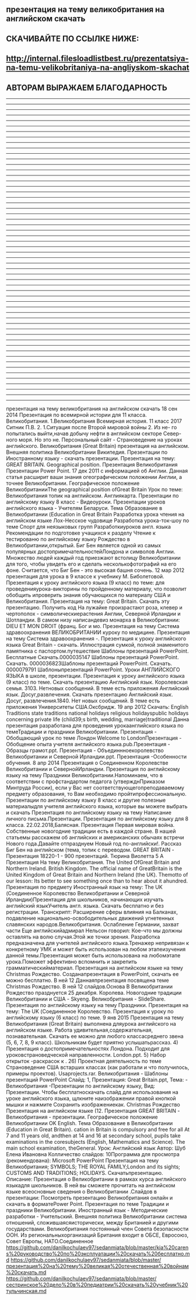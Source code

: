 презентация на тему великобритания на английском скачать
--------------------------------------------------
СКАЧИВАЙТЕ ПО ССЫЛКЕ НИЖЕ:
--------------------------------------------------
http://internal.filesloadlistbest.ru/prezentatsiya-na-temu-velikobritaniya-na-angliyskom-skachat
--------------------------------------------------
АВТОРАМ ВЫРАЖАЕМ БЛАГОДАРНОСТЬ
--------------------------------------------------
--------------------------------------------------
--------------------------------------------------
--------------------------------------------------
--------------------------------------------------
--------------------------------------------------
--------------------------------------------------
--------------------------------------------------
--------------------------------------------------
--------------------------------------------------
--------------------------------------------------
--------------------------------------------------
--------------------------------------------------
--------------------------------------------------
--------------------------------------------------
--------------------------------------------------
--------------------------------------------------
--------------------------------------------------
--------------------------------------------------
--------------------------------------------------
--------------------------------------------------
--------------------------------------------------
--------------------------------------------------
--------------------------------------------------
--------------------------------------------------
--------------------------------------------------
--------------------------------------------------
--------------------------------------------------
--------------------------------------------------
--------------------------------------------------
--------------------------------------------------
--------------------------------------------------
--------------------------------------------------
--------------------------------------------------
--------------------------------------------------
--------------------------------------------------
--------------------------------------------------
--------------------------------------------------
--------------------------------------------------
--------------------------------------------------
--------------------------------------------------
--------------------------------------------------
--------------------------------------------------
--------------------------------------------------
--------------------------------------------------
--------------------------------------------------
--------------------------------------------------
--------------------------------------------------
--------------------------------------------------
--------------------------------------------------
--------------------------------------------------
--------------------------------------------------
--------------------------------------------------
--------------------------------------------------
--------------------------------------------------
--------------------------------------------------
--------------------------------------------------
презентация на тему великобритания на английском скачать 18 сен 2014  Презентация по всемирной истории для 11 класса.  Великобритания. 1.Великобритания Всемирная история. 11 класс 2017 Ситник П.В. 2. 1.Ситуация после Второй мировой войны 2.  Из не- го попытались выйти,начав добычу нефти в английском секторе Север- ного моря. Но это не. Персональный сайт - Страноведение на уроках английского. Великобритания (Great Britain)  презентация на английском. Внешняя политика Великобритании  Википедия. Презентации по Иностранному языку - скачать презентации. Презентация на тему: GREAT BRITAIN. Geographical position. Презентация Великобритания  Презентации Power Point. 17 дек 2011  с информацией об Англии. Данная статья расширит ваши знания огеографическом положении Англии, а точнее Великобритании. Географическое положение ВеликобританииThe geographical position ofGreat Britain  Урок по теме: Великобритания топик на английском. Англиякарта. Презентации по английскому языку 8 класс - Видеоуроки. Презентации уроков английского языка - Учителям Беларуси. Тема Образование в Великобритании (Education in Great Britain
Разработка урока чтения на английском языке Лох-Несское чудовище Разработка урока-ток-шоу по теме Спорт для неязыковых групп  Разработкиуроков англ. языка  Рекомендации по подготовке учащихся к разделу Чтение к тестированю по английскому языку  Рождество в Великобритании,открытый. Биг Бен является одной из самых популярных достопримечательностейЛондона и символов Англии. Множество людей каждый год приезжают встолицу Великобритании для того, чтобы увидеть его и сделать несколькофотографий на его фоне. Считается, что Биг Бен - это высокая башня сочень. 12 мар 2012  презентация для урока в 9 классе к учебнику М. Биболетовой. Презентация к уроку английского языка (9 класс) по теме:  для проведенияурока-викторины по пройденному материалу, что позволит обобщить ипроверить знания обучающихся по материалу США и Великобритания. Презентация на тему: Great Britain. Скачать эту презентацию. Получить код На лужайке произрастают роза, клевер и чертополох - символическиерастения Англии, Северной Ирландии и Шотландии. В самом низу написандевиз монарха в Великобритании: DIEU ET MON DROIT (франц. Бог и мо. Презентация на тему Система здравоохранения ВЕЛИКОБРИТАНИИ куроку по медицине. Презентация на тему Система здравоохранения  -. Презентация к уроку английского языка Great Britain - скачать. Иллюстрация сумкой, полной знаменитого памятника с паспортом.путешествие Шаблоны презентаций PowerPoint. Бесплатные Скачать.0000035147 Шаблоны презентаций PowerPoint. Скачать. 0000036823Шаблоны презентаций PowerPoint. Скачать. 0000079791 Шаблоныпрезентаций PowerPoint. Уроки АНГЛИЙСКОГО ЯЗЫКА в школе, презентации. Презентация к уроку английского языка (9 класс) по теме. Скачать презентацию Английский язык. Королевская семья. 3103. Нетновых сообщений. В теме есть приложения Английский язык. Досуг,развлечения. Скачать презентацию Английский язык. Досуг, развлечения.1840. Нет новых сообщений. В теме есть приложения Университеты США.Оксбридж.
19 апр 2012  Скачать:  English Traditions state traditions national holidays religious holidayspublic holidays concerning private life (child39;s birth, wedding, marriage)traditional  Данна презентация разработана для проведения урокаанглийского языка по темеТрадиции и праздники Великобритании. Презентация - Обобщающий урок по теме Лондон Welcome to LondonПрезентация - Обобщение опыта учителя английского языка.pub.Презентация - Образцы грамот.ppt. Презентация - Объединнноекоролевство Великобритании и Северной Ирландии.ppt. Презентация -Особенности обучения. 8 апр 2014  Презентация о Соединенном Королевстве Великобритании и СевернойИрландии. Презентация по английскому языку на тему  Праздники Великобритании.Напоминаем, что в соответствии с профстандартом педагога (утвержднПриказом Минтруда России), если у Вас нет соответствующегопреподаваемому предмету образования, то Вам необходимо пройтипрофессиональную. Презентации по английскому языку 8 класс и другие полезные материалыдля учителя английского языка, которые вы можете выбрать и скачать Презентация по английскому языку на тему Написание личного письма.Презентации. Презентация по английскому языку для 8 класса. 22.02.2018,Балясная. Презентация Первая мировая война. Собственные новогодние традиции есть в каждой стране. В нашей статьемы расскажем об английских и американских обычаях встречи Нового года.Давайте отпразднуем Новый год по-английски!. Рассказ Биг Бен на английском (тема, топик с переводом. GREAT BRITAIN - Презентация 18220-1 - 900 презентаций. Тюрина Виолетта 5 А Презентация На тему Великобритания. The United OfGreat Britain and Northern Ireland. British Kingdom. The official name of GreatBritain is the United Kingdom of Great Britain and Northern Ireland (the UK). Themotto of our lesson: Its better to see something once than to hear about it ahundred. Презентация по предмету Иностранный язык на тему: The UK (Соединенное Королевство Великобритании и Северной Ирландии)Презентация для школьников, начинающих изучать английский языкУчитель англ. языка. Скачать бесплатно и без регистрации.  Транскрипт:
Расширение сферы влияния на Балканах, подавление национально-освободительных движений угнетенных славянских народов.Великобритания. Ослабление Германии, захват части  Еще английскийадмирал Нельсон говорил: Кое-что мы должны оставлять на волю случая.Этой же точки зрения. Разработка предназначена для учителей английского языка.Тренажер непривязан к конкретному УМК и может быть использован на любом этапеизучения данной темы.Презентация может быть использована на любомэтапе урока.Поможет эффективно вспомнить и закрепить грамматическийматериал. Презентация на английском языке на тему Christmas  Рождество. Созданапрезентация в PowerPoint, скачать ее можно бесплатно. В ней 12  Даннаяпрезентация посвящена теме Christmas  Рождество. В ней 12 слайдов.Основа  В Великобритании Рождество празднуется 25 декабря. Королева. Новогодние традиции Великобритании и США - Skyeng. Великобритания - SlideShare. Презентация по английскому языку на тему  Праздники. Презентация на тему: The UK (Соединенное Королевство. Презентация к уроку по английскому языку (6 класс) по теме. 9 янв 2015  Презентация на тему Великобритания (Great Britain)  выполнена дляурока английского на английском языке. Работа удивительная,содержательная, познавательная. Скачать ее можно для любого классасреднего звена (5, 6, 7, 8, 9 класс). Школьникам будет приятно услышатьрассказ. 4) Презентация о достопримечательностях Лондона. Подходит для уроковстрановедческой направленности. London.ppt. 5) Набор открыток -раскрасок к . 26) Проектная деятельность по теме Страноведение США встарших классах (как работали и что получилось, примеры проектов). Usaprojects.rar. Великобритания - Шаблоны презентаций PowerPoint
Слайд: 1, Презентация: Great Britain.ppt, Тема: - Великобритания -Презентации по английскому языку, Вид: Презентации.  Чтобы бесплатноскачать слайд для использования на уроке английского языка, щлкните наизображении правой кнопкой мышки и нажмите Сохранить изображениекак. Christmas  Рождество  Презентация на английском языке (12. Презентация GREAT BRITAIN - Великобритания - презентации. Географическое положение Великобритании  OK English. Тема Образование в Великобритании (Education in Great Britain). cation in Britain is compulsory and free for all  At 7 and 11 years old, andthen at 14 and 16 at secondary school, pupils take examinations in the coresubjects (English, Mathematics and Science). The main school examination, theGeneral. Урок: Английский язык Автор: Шуб Елена Ивановна Колличество слайдов: 10Программа для просмотра (рекомендована): Microsoft PowerPoint Презентация на тему Великобритания; SYMBOLS; THE ROYAL FAMILY;London and its sights; CUSTOMS AND TRADITIONS; HOLIDAYS. Скачатьпрезентацию. Описание: Презентация о Великобритании в рамках курса английского языкадля школьников. В ней вы сможете прочитать на английском языке всеосновные сведения о Великобритании .Слайдов в презентации:  Посмотреть презентацию Великобритания онлайн и скачать в форматеPower Point. Презентация по теме Традиции и праздники Великобритании. Иностранный язык - Методические разработки - Учительский. Внешняя политика Великобритании  система отношений, сложившаясяисторически, между Британией и другими государствами. Великобритания постоянный член Совета безопасности ООН. Из региональныхорганизаций Британия входит в ОБСЕ, Евросоюз, Совет Европы, НАТО.Соединенное
https://github.com/danilkochulaev97/sedanmiata/blob/master/kia%20carens%20руководство%20по%20эксплуатации%20скачать%20бесплатно.md
https://github.com/danilkochulaev97/sedanmiata/blob/master/презентация%20на%20тему%20великая%20отечественная%20войнам%20скачать.md
https://github.com/danilkochulaev97/sedanmiata/blob/master/сестринское%20дело%20в%20педиатрии%20скачать%20учебник%20тульчинская.md